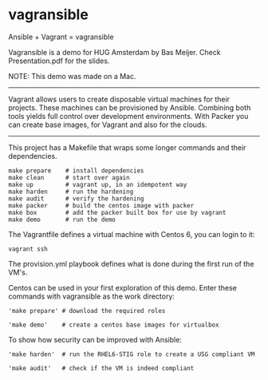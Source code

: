 # vagransible
Ansible + Vagrant = vagransible


Vagransible is a demo for HUG Amsterdam by Bas Meijer.
Check Presentation.pdf for the slides.

NOTE: This demo was made on a Mac.

___
Vagrant allows users to create disposable virtual machines for their projects. These machines can be provisioned by Ansible. Combining both tools yields full control over development environments. With Packer you can create base images, for Vagrant and also for the clouds.
___
This project has a Makefile that wraps some longer commands and their dependencies.

    make prepare    # install dependencies
    make clean      # start over again
    make up         # vagrant up, in an idempotent way
    make harden     # run the hardening
    make audit      # verify the hardening
    make packer     # build the centos image with packer
    make box        # add the packer built box for use by vagrant
    make demo       # run the demo

The Vagrantfile defines a virtual machine with Centos 6, you can login to it:

    vagrant ssh

The provision.yml playbook defines what is done during the first run of the VM's.

Centos can be used in your first exploration of this demo.
Enter these commands with vagransible as the work directory:

    'make prepare' # download the required roles

    'make demo'    # create a centos base images for virtualbox


To show how security can be improved with Ansible:

    'make harden'  # run the RHEL6-STIG role to create a USG compliant VM

    'make audit'   # check if the VM is indeed compliant

